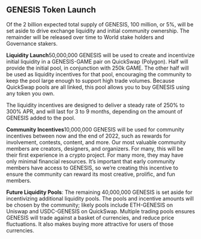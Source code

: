 <h2>GENESIS Token Launch</h2>
<p>Of the 2 billion expected total supply of GENESIS, 100 million, or 5%, will be set aside to drive exchange liquidity and initial community ownership. The remainder will be released over time to World stake holders and Governance stakers.</p>
<p><b>Liquidity Launch</b>50,000,000 GENESIS will be used to create  and incentivize initial liquidity in a GENESIS-GAME pair on QuickSwap (Polygon). Half will provide the initial pool, in conjunction with 250k GAME. The other half will be used as liquidity incentives for that pool, encouraging the community to keep the pool large enough to support high trade volumes. Because QuickSwap pools are all linked, this pool allows you to buy GENESIS using any token you own.</p>
<p>The liquidity incentives are designed to deliver a steady rate of 250% to 300% APR, and will last for 3 to 9 months, depending on the amount of GENESIS added to the pool.</p>
<p><b>Community Incentives</b>10,000,000 GENESIS will be used for community incentives between now and the end of 2022, such as rewards for involvement, contests, content, and more. Our most valuable community members are creators, designers, and organizers. For many, this will be their first experience in a crypto project. For many more, they may have only minimal financial resources. It’s important that early community members have access to GENESIS, so we’re creating this incentive to ensure the community can reward its most creative, prolific, and fun members.</p>
<p><b>Future Liquidity Pools</b>: The remaining 40,000,000 GENESIS is set aside for incentivizing additional liquidity pools. The pools and incentive amounts will be chosen by the community; likely pools include ETH-GENESIS on Uniswap and USDC-GENESIS on QuickSwap. Multiple trading pools ensures GENESIS will trade against a basket of currencies, and reduce price fluctuations. It also makes buying more attractive for users of those currencies.</p>
